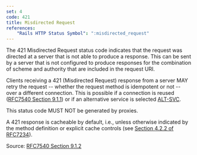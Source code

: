 ```yaml
---
set: 4
code: 421
title: Misdirected Request
references:
    "Rails HTTP Status Symbol": ":misdirected_request"
---
```


The 421 Misdirected Request status code indicates that the request was
directed at a server that is not able to produce a response. This can be sent by
a server that is not configured to produce responses for the combination of
scheme and authority that are included in the request URI.

Clients receiving a 421 (Misdirected Request) response from a server MAY retry
the request -- whether the request method is idempotent or not -- over a
different connection. This is possible if a connection is reused
([RFC7540 Section 9.1.1][2]) or if an alternative service is selected
[ALT-SVC][3].

This status code MUST NOT be generated by proxies.

A 421 response is cacheable by default, i.e., unless otherwise indicated by the
method definition or explicit cache controls
(see [Section 4.2.2 of RFC7234][4]).

Source: [RFC7540 Section 9.1.2][1]

[1]: <http://tools.ietf.org/html/rfc7540#section-9.1.2>
[2]: <http://tools.ietf.org/html/rfc7540#section-9.1.1>
[3]: <http://tools.ietf.org/html/rfc7540#ref-ALT-SVC>
[4]: <http://tools.ietf.org/html/rfc7234#section-4.2.2>